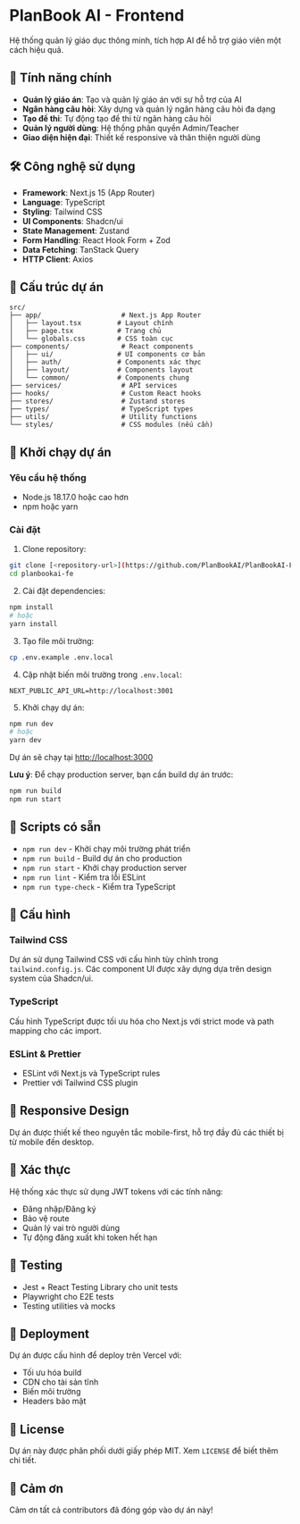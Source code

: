 # PlanBook AI - Frontend

Hệ thống quản lý giáo dục thông minh, tích hợp AI để hỗ trợ giáo viên một cách hiệu quả.

## 🚀 Tính năng chính

- **Quản lý giáo án**: Tạo và quản lý giáo án với sự hỗ trợ của AI
- **Ngân hàng câu hỏi**: Xây dựng và quản lý ngân hàng câu hỏi đa dạng
- **Tạo đề thi**: Tự động tạo đề thi từ ngân hàng câu hỏi
- **Quản lý người dùng**: Hệ thống phân quyền Admin/Teacher
- **Giao diện hiện đại**: Thiết kế responsive và thân thiện người dùng

## 🛠️ Công nghệ sử dụng

- **Framework**: Next.js 15 (App Router)
- **Language**: TypeScript
- **Styling**: Tailwind CSS
- **UI Components**: Shadcn/ui
- **State Management**: Zustand
- **Form Handling**: React Hook Form + Zod
- **Data Fetching**: TanStack Query
- **HTTP Client**: Axios

## 📁 Cấu trúc dự án

```
src/
├── app/                    # Next.js App Router
│   ├── layout.tsx         # Layout chính
│   ├── page.tsx           # Trang chủ
│   └── globals.css        # CSS toàn cục
├── components/             # React components
│   ├── ui/                # UI components cơ bản
│   ├── auth/              # Components xác thực
│   ├── layout/            # Components layout
│   └── common/            # Components chung
├── services/               # API services
├── hooks/                  # Custom React hooks
├── stores/                 # Zustand stores
├── types/                  # TypeScript types
├── utils/                  # Utility functions
└── styles/                 # CSS modules (nếu cần)
```

## 🚀 Khởi chạy dự án

### Yêu cầu hệ thống

- Node.js 18.17.0 hoặc cao hơn
- npm hoặc yarn

### Cài đặt

1. Clone repository:

```bash
git clone [<repository-url>](https://github.com/PlanBookAI/PlanBookAI-FE)
cd planbookai-fe
```

2. Cài đặt dependencies:

```bash
npm install
# hoặc
yarn install
```

3. Tạo file môi trường:

```bash
cp .env.example .env.local
```

4. Cập nhật biến môi trường trong `.env.local`:

```env
NEXT_PUBLIC_API_URL=http://localhost:3001
```

5. Khởi chạy dự án:

```bash
npm run dev
# hoặc
yarn dev
```

Dự án sẽ chạy tại [http://localhost:3000](http://localhost:3000)

**Lưu ý**: Để chạy production server, bạn cần build dự án trước:

```bash
npm run build
npm run start
```

## 📝 Scripts có sẵn

- `npm run dev` - Khởi chạy môi trường phát triển
- `npm run build` - Build dự án cho production
- `npm run start` - Khởi chạy production server
- `npm run lint` - Kiểm tra lỗi ESLint
- `npm run type-check` - Kiểm tra TypeScript

## 🔧 Cấu hình

### Tailwind CSS

Dự án sử dụng Tailwind CSS với cấu hình tùy chỉnh trong `tailwind.config.js`. Các component UI được xây dựng dựa trên design system của Shadcn/ui.

### TypeScript

Cấu hình TypeScript được tối ưu hóa cho Next.js với strict mode và path mapping cho các import.

### ESLint & Prettier

- ESLint với Next.js và TypeScript rules
- Prettier với Tailwind CSS plugin

## 📱 Responsive Design

Dự án được thiết kế theo nguyên tắc mobile-first, hỗ trợ đầy đủ các thiết bị từ mobile đến desktop.

## 🔐 Xác thực

Hệ thống xác thực sử dụng JWT tokens với các tính năng:

- Đăng nhập/Đăng ký
- Bảo vệ route
- Quản lý vai trò người dùng
- Tự động đăng xuất khi token hết hạn

## 🧪 Testing

- Jest + React Testing Library cho unit tests
- Playwright cho E2E tests
- Testing utilities và mocks

## 🚀 Deployment

Dự án được cấu hình để deploy trên Vercel với:

- Tối ưu hóa build
- CDN cho tài sản tĩnh
- Biến môi trường
- Headers bảo mật

## 📄 License

Dự án này được phân phối dưới giấy phép MIT. Xem `LICENSE` để biết thêm chi tiết.

## 🙏 Cảm ơn

Cảm ơn tất cả contributors đã đóng góp vào dự án này!
